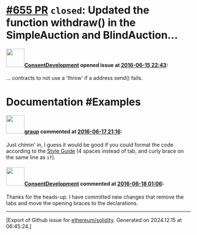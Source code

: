 # [\#655 PR](https://github.com/ethereum/solidity/pull/655) `closed`: Updated the function withdraw() in the SimpleAuction and BlindAuction…

#### <img src="https://avatars.githubusercontent.com/u/19614625?u=cb55ac71281b766422503396004d9f495ca4f3b7&v=4" width="50">[ConsentDevelopment](https://github.com/ConsentDevelopment) opened issue at [2016-06-15 22:43](https://github.com/ethereum/solidity/pull/655):

… contracts to not use a 'throw' if a address send() fails.
# Documentation #Examples


#### <img src="https://avatars.githubusercontent.com/u/898549?u=62a4bb9636ebad6b7730d197fb886d62489c73d3&v=4" width="50">[graup](https://github.com/graup) commented at [2016-06-17 21:16](https://github.com/ethereum/solidity/pull/655#issuecomment-226883725):

Just chimin' in, I guess it would be good if you could format the code according to the [Style Guide](http://solidity.readthedocs.io/en/latest/style-guide.html) (4 spaces instead of tab, and curly brace on the same line as `if`).

#### <img src="https://avatars.githubusercontent.com/u/19614625?u=cb55ac71281b766422503396004d9f495ca4f3b7&v=4" width="50">[ConsentDevelopment](https://github.com/ConsentDevelopment) commented at [2016-06-18 01:06](https://github.com/ethereum/solidity/pull/655#issuecomment-226912848):

Thanks for the heads-up. I have committed new changes that remove the tabs and move the opening braces to the declarations.


-------------------------------------------------------------------------------



[Export of Github issue for [ethereum/solidity](https://github.com/ethereum/solidity). Generated on 2024.12.15 at 06:45:24.]
